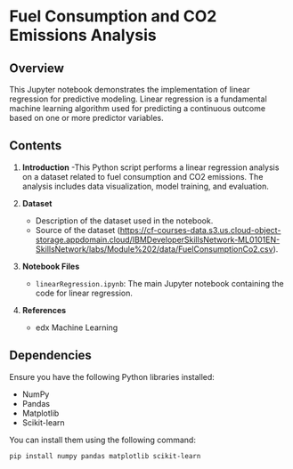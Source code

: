# Fuel Consumption and CO2 Emissions Analysis

## Overview

This Jupyter notebook demonstrates the implementation of linear regression for predictive modeling. Linear regression is a fundamental machine learning algorithm used for predicting a continuous outcome based on one or more predictor variables.

## Contents

1. **Introduction**
   -This Python script performs a linear regression analysis on a dataset related to fuel consumption and CO2 emissions. The analysis includes data visualization, model training, and evaluation.

2. **Dataset**
   - Description of the dataset used in the notebook.
   - Source of the dataset (https://cf-courses-data.s3.us.cloud-object-storage.appdomain.cloud/IBMDeveloperSkillsNetwork-ML0101EN-SkillsNetwork/labs/Module%202/data/FuelConsumptionCo2.csv).

3. **Notebook Files**
   - `linearRegression.ipynb`: The main Jupyter notebook containing the code for linear regression.

4. **References**
   - edx Machine Learning

## Dependencies

Ensure you have the following Python libraries installed:

- NumPy
- Pandas
- Matplotlib
- Scikit-learn

You can install them using the following command:

```bash
pip install numpy pandas matplotlib scikit-learn
